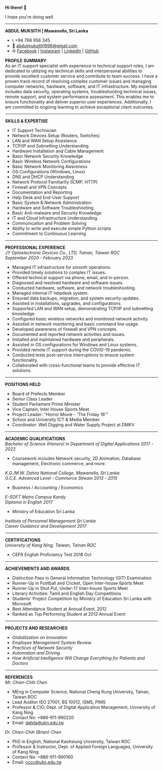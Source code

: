 **Hi there! 👋**

I hope you're doing well.

---

**ABDUL MUKSITH | Mawanella, Sri Lanka**  
- 📞 +94 766 956 345  
- 📧 abdulmuksith1996@gmail.com  
- 🌐 [Facebook](https://www.facebook.com/abdul.muksith.79) | [Instagram](https://www.instagram.com/abdul_pluz/) | [LinkedIn](www.linkedin.com/in/pluz-view-458601197) | [GitHub](https://github.com/MFAbdulMuksith/MFAbdulMuksith)


**PROFILE SUMMARY**  
As an IT support specialist with experience in technical support roles, I am dedicated to utilizing my
technical skills and interpersonal abilities to provide excellent customer service and contribute to
team success. I have a proven track record of resolving complex customer issues and managing
computer networks, hardware, software, and IT infrastructure. My expertise includes data security,
operating systems, troubleshooting technical issues, remote support, and system performance
assessment. This enables me to ensure functionality and deliver superior user experiences.
Additionally, I am committed to ongoing learning to achieve exceptional client outcomes.


---

**SKILLS & EXPERTISE**  
- IT Support Technician
- Network Devices Setup (Routers, Switches)
- LAN and WAN Setup Assistance
- TCP/IP and Subnetting Understanding
- Hardware Installation and Cable Management
- Basic Network Security Knowledge
- Basic Wireless Network Configurations
- Basic Network Monitoring Awareness
- OS Configurations (Windows, Linux)
- DNS and DHCP Understanding
- Network Protocol Familiarity (ICMP, HTTP)
- Firewall and VPN Concepts
- Documentation and Reporting
- Help Desk and End-User Support
- Basic System & Network Administration
- Hardware and Software Troubleshooting
- Basic Anti-malware and Security Knowledge
- IT and Cloud Infrastructure Understanding
- Communication and Problem Solving
- Ability to write and execute simple Python scripts
- Commitment to Continuous Learning

---

**PROFESSIONAL EXPERIENCE**  
*JY Optoelectronic Devices Co., LTD, Tainan, Taiwan ROC*  
*September 2020 - February 2023*  
- Managed IT infrastructure for smooth operations.
- Provided timely solutions to complex IT issues.
- Offered technical support via phone, email, and in-person.
- Diagnosed and resolved hardware and software issues.
- Conducted hardware, software, and network troubleshooting.
- Managed internal IT helpdesk system.
- Ensured data backups, migration, and system security updates.
- Assisted in installations, upgrades, and configurations.
- Supported LAN and WAN setup, demonstrating TCP/IP and subnetting knowledge.
- Configured basic wireless networks and monitored network activity.
- Assisted in network monitoring and basic command line usage.
- Developed awareness of firewall and VPN concepts.
- Documented and reported network activities and issues.
- Installed and maintained hardware and peripherals.
- Assisted in OS configurations for Windows and Linux systems.
- Provided remote IT support during the COVID-19 pandemic.
- Conducted tests post-service interruptions to ensure system functionality.
- Collaborated with cross-functional teams to provide effective IT solutions.

---

**POSITIONS HELD**  
- Board of Prefects Member
- Senior Class Leader
- Student Parliament Prime Minister
- Vice Captain, Inter House Sports Meet
- Project Leader: "Horror Movie - 'The Friday 16'"
- School and University ICT & Media Member
- Coordinator: Well Digging and Water Supply Project at DMKV

---

**ACADEMIC QUALIFICATIONS**  
*Bachelor of Science (Honors) in Department of Digital Applications 2017 - 2022*  
- Coursework includes Network security, 2D Animation, Database management, Electronic commerce, and more.

*K.G./M.W. Zahira National College, Mawanella, Sri Lanka*  
*G.C.E. Advanced Level - Commerce Stream 2013 - 2015*  
- Business / Accounting / Economics

*E-SOFT Metro Campus Kandy*  
*Diploma in English 2017*  
- Ministry of Education Sri Lanka

*Institute of Personnel Management Sri Lanka*  
*Career Guidance and Development 2017*

---

**CERTIFICATIONS**  
*University of Kang Ning, Taiwan, Tainan ROC*  
- CEFR English Proficiency Test 2018 Oct

---

**ACHIEVEMENTS AND AWARDS**  
- Distinction Pass in General Information Technology (GIT) Examination
- Runner-Up in Football and Cricket, Open Inter-house Sports Meet
- Runner-Up in Shot Put, Under-17 Inter-house Sports Meet
- Literary Activities: Tamil and English Day Competitions
- Students' Project Competition by Ministry of Education Sri Lanka with Microsoft
- Best Attendance Student at Annual Event, 2012
- Ranked as Top Performing Student at 2012 Annual Event

---

**PROJECTS AND RESEARCHES**  
- *Globalization on Innovation*
- *Employee Management System Review*
- *Practices of Network Security*
- *Automation and Driving*
- *How Artificial Intelligence Will Change Everything for Patients and Doctors*

---

**REFERENCES**  
*Mr. Chien-Chih Chen*  
- MEng in Computer Science, National Cheng Kung University, Tainan, Taiwan ROC
- Lead Auditor ISO 27001, BS 10012, ISMS, PIMS
- Professor & CIO, Dept. of Digital Application Management, University of Kang Ning
- Contact No: +886-911-990220
- Email: dahila@ukn.edu.tw

*Dr. Chien-Chih (Brian) Chen*  
- PhD in English, National Kaohsiung University, Taiwan ROC
- Professor & Instructor, Dept. of Applied Foreign Languages, University of Kang Ning
- Contact No: +886-911-990160
- Email: cccc@ukn.edu.tw

